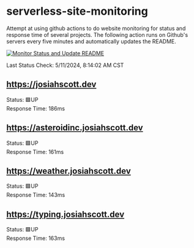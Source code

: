 # serverless-site-monitoring
Attempt at using github actions to do website monitoring for status and response time of several projects. The following action runs on Github's servers every five minutes and automatically updates the README.  

[![Monitor Status and Update README](https://github.com/JosiahSco/serverless-site-monitoring/actions/workflows/monitor.yaml/badge.svg)](https://github.com/JosiahSco/serverless-site-monitoring/actions/workflows/monitor.yaml)

Last Status Check: 5/11/2024, 8:14:02 AM CST

## https://josiahscott.dev
Status: 🟩UP  
Response Time: 186ms

## https://asteroidinc.josiahscott.dev
Status: 🟩UP  
Response Time: 161ms

## https://weather.josiahscott.dev
Status: 🟩UP  
Response Time: 143ms

## https://typing.josiahscott.dev
Status: 🟩UP  
Response Time: 163ms

